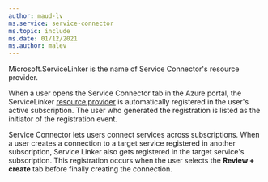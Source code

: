 ```yaml
---
author: maud-lv
ms.service: service-connector
ms.topic: include
ms.date: 01/12/2021
ms.author: malev
---
```


Microsoft.ServiceLinker is the name of Service Connector's resource provider.

When a user opens the Service Connector tab in the Azure portal, the ServiceLinker [resource provider](/azure/azure-resource-manager/management/overview#terminology) is automatically registered in the user's active subscription. The user who generated the registration is listed as the initiator of the registration event.

Service Connector lets users connect services across subscriptions. When a user creates a connection to a target service registered in another subscription, Service Linker also gets registered in the target service's subscription. This registration occurs when the user selects the **Review + create** tab before finally creating the connection.
